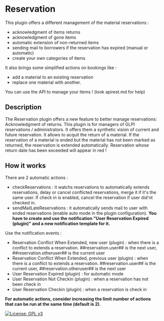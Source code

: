 # Reservation

This plugin offers a different management of the material reservations :

- acknowledgment of items returns
- acknowledgment of gone items
- automatic extension of non-returned items
- sending mail to borrowers if the reservation has expired (manual or automatic)
- create your own categories of items

It also brings some simplified actions on bookings like :

- add a material to an existing reservation
- replace one material with another.

You can use the API to manage your items ! (look apirest.md for help)

## Description

The Reservation plugin offers a new feature to better manage reservations: Acknowledgment of returns.
This plugin is for managers of GLPI reservations / administrators. It offers them a synthetic vision of current and future reservation.
It allows to acquit the return of a material. If the reservation of a material is ended but the material has not been marked as returned, the reservation is extended automatically. Reservation whose return date has been exceeded will appear in red !

## How it works

There are 2 automatic actions :

- checkReservations : it watchs reservations to automatically extends reservations, delay or cancel conflicted reservations, merge it if it's the same user. If check in is enabled, cancel the reservation if user did'nt checked in.
- sendMailLateReservations : it automatically sends mail to user with ended reservations (enable auto mode in the plugin configuration). **You have to create and use the notification "User Reservation Expired (plugin)" and a new notification template for it.**

Use the notification events :

- Reservation Conflict When Extended, new user (plugin) : when there is a conflict to extends a reservation. ##reservation.user## is the next user, ##reservation.otheruser## is the current user 
- Reservation Conflict When Extended, previous user (plugin) : when there is a conflict to extends a reservation. ##reservation.user## is the current user, ##reservation.otheruser## is the next user
- User Reservation Expired (plugin) : for automatic mode
- User Reservation Not Checkin (plugin) : when a reservation has not been check in
- User Reservation Checkin (plugin) : when a reservation is check in

**For automatic actions, consider increasing the limit number of actions that can be run at the same time (default is 2).**

 [![License: GPL v3](https://img.shields.io/badge/License-GPLv3-blue.svg)](https://www.gnu.org/licenses/gpl-3.0)
